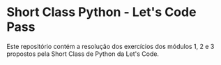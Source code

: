 # Short Class Python - Let's Code Pass

Este repositório contém a resolução dos exercícios dos módulos 1, 2 e 3 propostos pela Short Class de Python da Let's Code.
